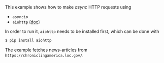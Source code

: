 This example shows how to make *async* HTTP requests using

* `asyncio`
* `aiohttp` ([doc](https://pypi.org/project/aiohttp/))

In order to run it, `aiohttp` needs to be installed first, which can be done
with

```bash
$ pip install aiohttp
```

The example fetches news-articles from `https://chroniclingamerica.loc.gov/`.